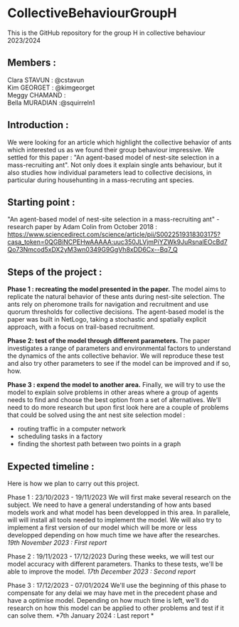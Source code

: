 # CollectiveBehaviourGroupH
This is the GitHub repository for the group H in collective behaviour 2023/2024


## Members : 
Clara STAVUN : @cstavun  
Kim GEORGET : @kimgeorget  
Meggy CHAMAND :  
Bella MURADIAN :@squirreln1

## Introduction : 
We were looking for an article which highlight the collective behavior of ants which interested us as we found their group behaviour impressive. We settled for this paper : "An agent-based model of nest-site selection in a mass-recruiting ant". Not only does it explain single ants behaviour, but it also studies how individual parameters lead to collective decisions, in particular during househunting in a mass-recruting ant species. 


## Starting point :
"An agent-based model of nest-site selection in a mass-recruiting ant" - research paper by Adam Colin from October 2018 : 
https://www.sciencedirect.com/science/article/pii/S0022519318303175?casa_token=0QGBiNCPEHwAAAAA:uuc350JLVjmPiYZWk9JuRsnalEOcBd7Qo73Nmcod5xDX2yM3wn0349G9GgVh8xDD6Cx--Bq7_Q


## Steps of the project : 
**Phase 1 : recreating the model presented in the paper.** 
The model aims to replicate the natural behavior of these ants during nest-site selection. The ants rely on pheromone trails for navigation and recruitment and use quorum thresholds for collective decisions. The agent-based model is the paper was built in NetLogo, taking a stochastic and spatially explicit approach, with a focus on trail-based recruitment. 

**Phase 2:  test of the model through different parameters.**
The paper investigates a range of parameters and environmental factors to understand the dynamics of the ants collective behavior. We will reproduce these test and also try other parameters to see if the model can be improved and if so, how.

**Phase 3 : expend the model to another area.**
Finally, we will try to use the model to explain solve problems in other areas where a group of agents needs to find and choose the best option from a set of alternatives. We'll need to do more research but upon first look here are a couple of problems that could be solved using the ant nest site selection model : 
- routing traffic in a computer network
- scheduling tasks in a factory
- finding the shortest path between two points in a graph



## Expected timeline :

Here is how we plan to carry out this project.

Phase 1 : 23/10/2023 - 19/11/2023
We will first make several research on the subject. We need to have a general understanding of how ants based models work and what model has been developped in this area. In parallele, will will install all tools needed to implement the model.
We will also try to implement a first version of our model which will be more or less developped depending on how much time we have after the researches. 
*19th November 2023 : First report* 

Phase 2 : 19/11/2023 - 17/12/2023
During these weeks, we will test our model accuracy with different parameters. Thanks to these tests, we'll be able to improve the model.
*17th December 2023 : Second report* 

Phase 3 : 17/12/2023 - 07/01/2024
We'll use the beginning of this phase to compensate for any delai we may have met in the precedent phase and have a optimise model.
Depending on how much time is left, we'll do research on how this model can be applied to other problems and test if it can solve them.
*7th January 2024 : Last report *


